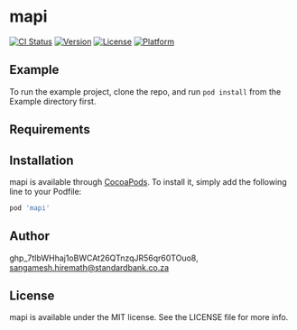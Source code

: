 # mapi

[![CI Status](https://img.shields.io/travis/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/mapi.svg?style=flat)](https://travis-ci.org/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/mapi)
[![Version](https://img.shields.io/cocoapods/v/mapi.svg?style=flat)](https://cocoapods.org/pods/mapi)
[![License](https://img.shields.io/cocoapods/l/mapi.svg?style=flat)](https://cocoapods.org/pods/mapi)
[![Platform](https://img.shields.io/cocoapods/p/mapi.svg?style=flat)](https://cocoapods.org/pods/mapi)

## Example

To run the example project, clone the repo, and run `pod install` from the Example directory first.

## Requirements

## Installation

mapi is available through [CocoaPods](https://cocoapods.org). To install
it, simply add the following line to your Podfile:

```ruby
pod 'mapi'
```

## Author

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, sangamesh.hiremath@standardbank.co.za

## License

mapi is available under the MIT license. See the LICENSE file for more info.
